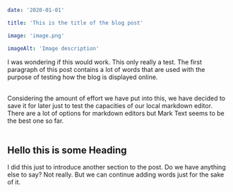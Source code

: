 ```yaml
date: '2020-01-01'

title: 'This is the title of the blog post'

image: 'image.png'

imageAlt: 'Image description'
```

I was wondering if this would work. This only really a test. The first paragraph of this post contains a lot of words that are used with the purpose of testing how the blog is displayed online. <br/><br/>

Considering the amount of effort we have put into this, we have decided to save it for later just to test the capacities of our local markdown editor. There are a lot of options for markdown editors but Mark Text seems to be the best one so far. <br/><br/>

## Hello this is some Heading

I did this just to introduce another section to the post. Do we have anything else to say? Not really. But we can continue adding words just for the sake of it. <br/> <br/>
